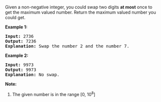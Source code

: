 <div><p>
Given a non-negative integer, you could swap two digits <b>at most</b> once to get the maximum valued number. Return the maximum valued number you could get.
</p>

<p><b>Example 1:</b><br>
</p><pre><b>Input:</b> 2736
<b>Output:</b> 7236
<b>Explanation:</b> Swap the number 2 and the number 7.
</pre>
<p></p>

<p><b>Example 2:</b><br>
</p><pre><b>Input:</b> 9973
<b>Output:</b> 9973
<b>Explanation:</b> No swap.
</pre>
<p></p>


<p><b>Note:</b><br>
</p><ol>
<li>The given number is in the range [0, 10<sup>8</sup>]</li>
</ol>
<p></p></div>